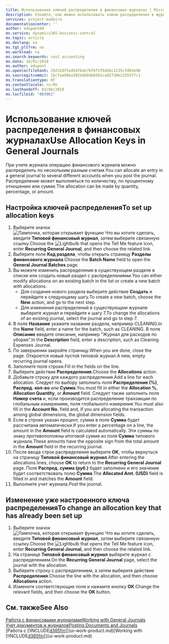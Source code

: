 ```yaml
---
title: Использование ключей распределения в финансовых журналах | Microsoft Docs
description: Узнайте, как можно использовать ключи распределения в журналах.
services: project-madeira
documentationcenter: ''
author: edupont04
ms.service: dynamics365-business-central
ms.topic: article
ms.devlang: na
ms.tgt_pltfrm: na
ms.workload: na
ms.search.keywords: cost accounting
ms.date: 10/01/2018
ms.author: edupont
ms.openlocfilehash: 29252df5a45d76de7bfbf5f6dd4c1235cfd65e90
ms.sourcegitcommit: 1bcfaa99ea302e6b84b8361ca02730b135557fc1
ms.translationtype: HT
ms.contentlocale: ru-RU
ms.lasthandoff: 03/08/2019
ms.locfileid: "803961"
---
```

# <a name="use-allocation-keys-in-general-journals"></a><span data-ttu-id="1e29f-103">Использование ключей распределения в финансовых журналах</span><span class="sxs-lookup"><span data-stu-id="1e29f-103">Use Allocation Keys in General Journals</span></span>
<span data-ttu-id="1e29f-104">При учете журнала операцию финансового журнала можно распределить по нескольким разным счетам.</span><span class="sxs-lookup"><span data-stu-id="1e29f-104">You can allocate an entry in a general journal to several different accounts when you post the journal.</span></span> <span data-ttu-id="1e29f-105">Распределение может выполняться по количеству, по процентному отношению или сумме.</span><span class="sxs-lookup"><span data-stu-id="1e29f-105">The allocation can be made by quantity, percentage, or amount.</span></span>

## <a name="to-set-up-allocation-keys"></a><span data-ttu-id="1e29f-106">Настройка ключей распределения</span><span class="sxs-lookup"><span data-stu-id="1e29f-106">To set up allocation keys</span></span>
1. <span data-ttu-id="1e29f-107">Выберите значок ![Лампочка, которая открывает функцию Что вы хотите сделать](media/ui-search/search_small.png "Что вы хотите сделать"), введите **Типовой финансовый журнал**, затем выберите связанную ссылку.</span><span class="sxs-lookup"><span data-stu-id="1e29f-107">Choose the ![Lightbulb that opens the Tell Me feature](media/ui-search/search_small.png "Tell me what you want to do") icon, enter **Recurring General Journal**, and then choose the related link.</span></span>
2. <span data-ttu-id="1e29f-108">Выберите поле **Код раздела**, чтобы открыть страницу **Разделы финансового журнала**.</span><span class="sxs-lookup"><span data-stu-id="1e29f-108">Choose the **Batch Name** field to open the **General Journal Batches** page.</span></span>
3. <span data-ttu-id="1e29f-109">Вы можете изменить распределения в существующем разделе в списке или создать новый раздел с распределениями.</span><span class="sxs-lookup"><span data-stu-id="1e29f-109">You can either modify allocations on an existing batch in the list or create a new batch with allocations.</span></span>
   * <span data-ttu-id="1e29f-110">Для создания нового раздела выберите действие **Создать** и перейдите к следующему шагу.</span><span class="sxs-lookup"><span data-stu-id="1e29f-110">To create a new batch, choose the **New** action, and go to the next step.</span></span>
   * <span data-ttu-id="1e29f-111">Для изменения распределений в существующем журнале выберите журнал и перейдите к шагу 7.</span><span class="sxs-lookup"><span data-stu-id="1e29f-111">To change the allocations of an existing journal, select the journal and go to step 7.</span></span>    
4. <span data-ttu-id="1e29f-112">В поле **Название** укажите название раздела, например CLEANING.</span><span class="sxs-lookup"><span data-stu-id="1e29f-112">In the **Name** field, enter a name for the batch, such as CLEANING.</span></span> <span data-ttu-id="1e29f-113">В поле **Описание** введите описание, например "Журнал для расходов по уборке".</span><span class="sxs-lookup"><span data-stu-id="1e29f-113">In the **Description** field, enter a description, such as Cleaning Expenses Journal.</span></span>
5. <span data-ttu-id="1e29f-114">По завершении закройте страницу.</span><span class="sxs-lookup"><span data-stu-id="1e29f-114">When you are done, close the page.</span></span> <span data-ttu-id="1e29f-115">Откроется новый пустой типовой журнал.</span><span class="sxs-lookup"><span data-stu-id="1e29f-115">A new, empty recurring journal opens.</span></span>
6. <span data-ttu-id="1e29f-116">Заполните поля строки.</span><span class="sxs-lookup"><span data-stu-id="1e29f-116">Fill in the fields on the line.</span></span>
7. <span data-ttu-id="1e29f-117">Выберите действие **Распределения**.</span><span class="sxs-lookup"><span data-stu-id="1e29f-117">Choose the **Allocations** action.</span></span>
8. <span data-ttu-id="1e29f-118">Добавьте строку для каждого распределения.</span><span class="sxs-lookup"><span data-stu-id="1e29f-118">Add a line for each allocation.</span></span> <span data-ttu-id="1e29f-119">Следует по выбору заполнить поля **Распределение (%)**, **Распред. кол-во** или **Сумма**.</span><span class="sxs-lookup"><span data-stu-id="1e29f-119">You must fill in either the **Allocation %**, **Allocation Quantity**, or **Amount** field.</span></span> <span data-ttu-id="1e29f-120">Следует также заполнить поле **Номер счета** и, если производится распределение транзакции по глобальным измерениям, поля глобального измерения.</span><span class="sxs-lookup"><span data-stu-id="1e29f-120">You must also fill in the **Account No.** field and, if you are allocating the transaction among global dimensions, the global dimension fields.</span></span>
9. <span data-ttu-id="1e29f-121">Если в строке указан процент, сумма в поле **Сумма** будет рассчитана автоматически.</span><span class="sxs-lookup"><span data-stu-id="1e29f-121">If you enter a percentage on a line, the amount in the **Amount** field is calculated automatically.</span></span> <span data-ttu-id="1e29f-122">Эти суммы по знаку противоположны итоговой сумме из поля **Сумма** типового журнала.</span><span class="sxs-lookup"><span data-stu-id="1e29f-122">These amounts have the opposite sign from the total amount in the **Amount** field in the recurring journal.</span></span>
10. <span data-ttu-id="1e29f-123">После ввода строк распределения выберите **OK**, чтобы вернуться на страницу **Типовой финансовый журнал**.</span><span class="sxs-lookup"><span data-stu-id="1e29f-123">After entering the allocations lines, choose **OK** to return to the **Recurring General Journal** page.</span></span> <span data-ttu-id="1e29f-124">Поле **Распред. сумма (руб.)** будет заполнено и его значение будет соответствовать полю **Сумма**.</span><span class="sxs-lookup"><span data-stu-id="1e29f-124">The **Allocated Amt. (USD)** field is filled in and matches the **Amount** field.</span></span>
11. <span data-ttu-id="1e29f-125">Выполните учет журнала.</span><span class="sxs-lookup"><span data-stu-id="1e29f-125">Post the journal.</span></span>

## <a name="to-change-an-allocation-key-that-has-already-been-set-up"></a><span data-ttu-id="1e29f-126">Изменение уже настроенного ключа распределения</span><span class="sxs-lookup"><span data-stu-id="1e29f-126">To change an allocation key that has already been set up</span></span>
1. <span data-ttu-id="1e29f-127">Выберите значок ![Лампочка, которая открывает функцию Что вы хотите сделать](media/ui-search/search_small.png "Что вы хотите сделать"), введите **Типовой финансовый журнал**, затем выберите связанную ссылку.</span><span class="sxs-lookup"><span data-stu-id="1e29f-127">Choose the ![Lightbulb that opens the Tell Me feature](media/ui-search/search_small.png "Tell me what you want to do") icon, enter **Recurring General Journal**, and then choose the related link.</span></span>
2. <span data-ttu-id="1e29f-128">На странице **Типовой финансовый журнал** выберите журнал с распределением.</span><span class="sxs-lookup"><span data-stu-id="1e29f-128">On the **Recurring General Journal** page, select the journal with the allocation.</span></span>
3. <span data-ttu-id="1e29f-129">Выберите строку с распределением, а затем выберите действие **Распределения**.</span><span class="sxs-lookup"><span data-stu-id="1e29f-129">Choose the line with the allocation, and then choose **Allocations** action.</span></span>
4. <span data-ttu-id="1e29f-130">Измените соответствующие поля и нажмите кнопку **ОК**.</span><span class="sxs-lookup"><span data-stu-id="1e29f-130">Change the relevant fields, and then choose the **OK** button.</span></span>

## <a name="see-also"></a><span data-ttu-id="1e29f-131">См. также</span><span class="sxs-lookup"><span data-stu-id="1e29f-131">See Also</span></span>
[<span data-ttu-id="1e29f-132">Работа с финансовыми журналами</span><span class="sxs-lookup"><span data-stu-id="1e29f-132">Working with General Journals</span></span>](ui-work-general-journals.md)  
[<span data-ttu-id="1e29f-133">Учет документов и журналов</span><span class="sxs-lookup"><span data-stu-id="1e29f-133">Posting Documents and Journals</span></span>](ui-post-documents-journals.md)  
<span data-ttu-id="1e29f-134">[Работа с [!INCLUDE[d365fin](includes/d365fin_md.md)]](ui-work-product.md)</span><span class="sxs-lookup"><span data-stu-id="1e29f-134">[Working with [!INCLUDE[d365fin](includes/d365fin_md.md)]](ui-work-product.md)</span></span>
